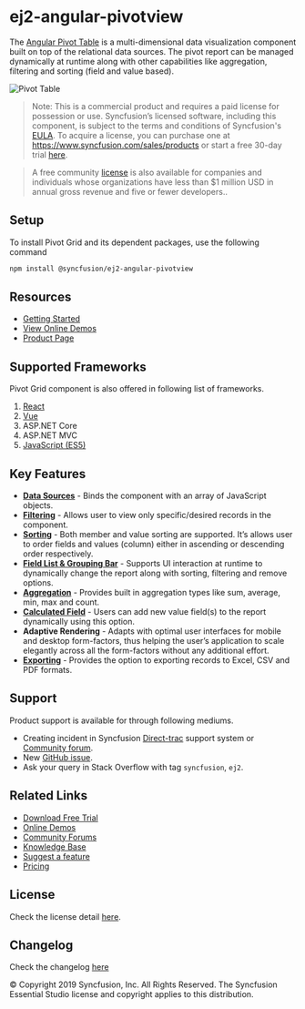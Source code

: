 # ej2-angular-pivotview

The [Angular Pivot Table](https://www.syncfusion.com/angular-components/angular-pivot-table?utm_source=npm&utm_medium=listing&utm_campaign=angular-pivot-table-npm) is a multi-dimensional data visualization component built on top of the relational data sources. The pivot report can be managed dynamically at runtime along with other capabilities like aggregation, filtering and sorting (field and value based).

![Pivot Table](https://ej2.syncfusion.com/products/typescript/pivotview/readme.gif)

>Note: This is a commercial product and requires a paid license for possession or use. Syncfusion’s licensed software, including this component, is subject to the terms and conditions of Syncfusion's [EULA](https://www.syncfusion.com/eula/es/?utm_source=npm&utm_medium=listing&utm_campaign=angular-pivot-table-npm). To acquire a license, you can purchase one at https://www.syncfusion.com/sales/products or start a free 30-day trial [here](https://www.syncfusion.com/account/manage-trials/start-trials?utm_source=npm&utm_medium=listing&utm_campaign=angular-pivot-table-npm).

>A free community [license](https://www.syncfusion.com/products/communitylicense?utm_source=npm&utm_medium=listing&utm_campaign=angular-pivot-table-npm) is also available for companies and individuals whose organizations have less than $1 million USD in annual gross revenue and five or fewer developers..

## Setup

To install Pivot Grid and its dependent packages, use the following command

```sh
npm install @syncfusion/ej2-angular-pivotview
```

## Resources

* [Getting Started](https://ej2.syncfusion.com/angular/documentation/pivotview/getting-started.html?utm_source=npm&utm_medium=listing&utm_campaign=angular-pivot-table-npm)
* [View Online Demos](https://ej2.syncfusion.com/angular/demos/?utm_source=npm&utm_medium=listing&utm_campaign=angular-pivot-table-npm)
* [Product Page](https://www.syncfusion.com/angular-components/angular-pivot-table?utm_source=npm&utm_medium=listing&utm_campaign=angular-pivot-table-npm)

## Supported Frameworks

Pivot Grid component is also offered in following list of frameworks.

1. [React](https://www.syncfusion.com/react-components/react-pivot-table?utm_source=npm&utm_medium=listing&utm_campaign=angular-pivot-table-npm)
2. [Vue](https://www.syncfusion.com/vue-components/vue-pivot-table?utm_source=npm&utm_medium=listing&utm_campaign=angular-pivot-table-npm)
3. ASP.NET Core
4. ASP.NET MVC
5. [JavaScript (ES5)](https://www.syncfusion.com/javascript-ui-controls/pivot-table?utm_source=npm&utm_medium=listing&utm_campaign=angular-pivot-table-npm)

## Key Features

* [**Data Sources**](https://ej2.syncfusion.com/angular/demos/?utm_source=npm&utm_medium=listing&utm_campaign=angular-pivot-table-npm) - Binds the component with an array of JavaScript objects.
* [**Filtering**](https://ej2.syncfusion.com/angular/demos/?utm_source=npm&utm_medium=listing&utm_campaign=angular-pivot-table-npm) - Allows user to view only specific/desired records in the component.
* [**Sorting**](https://ej2.syncfusion.com/angular/demos/?utm_source=npm&utm_medium=listing&utm_campaign=angular-pivot-table-npm) - Both member and value sorting are supported. It’s allows user to order fields and values (column) either in ascending or descending order respectively.
* [**Field List & Grouping Bar**](https://ej2.syncfusion.com/angular/demos/?utm_source=npm&utm_medium=listing&utm_campaign=angular-pivot-table-npm) - Supports UI interaction at runtime to dynamically change the report along with sorting, filtering and remove options.
* [**Aggregation**](https://ej2.syncfusion.com/angular/demos/?utm_source=npm&utm_medium=listing&utm_campaign=angular-pivot-table-npm) - Provides built in aggregation types like sum, average, min, max and count.
* [**Calculated Field**](https://ej2.syncfusion.com/angular/demos/?utm_source=npm&utm_medium=listing&utm_campaign=angular-pivot-table-npm) - Users can add new value field(s) to the report dynamically using this option.
* **Adaptive Rendering** - Adapts with optimal user interfaces for mobile and desktop form-factors, thus helping the user’s application to scale elegantly across all the form-factors without any additional effort.
* [**Exporting**](https://ej2.syncfusion.com/angular/demos/?utm_source=npm&utm_medium=listing&utm_campaign=angular-pivot-table-npm) - Provides the option to exporting records to Excel, CSV and PDF formats.

## Support

Product support is available for through following mediums.

* Creating incident in Syncfusion [Direct-trac](https://www.syncfusion.com/support/directtrac/incidents?utm_source=npm&utm_medium=listing&utm_campaign=angular-pivot-table-npm) support system or [Community forum](https://www.syncfusion.com/forums/essential-js2?utm_source=npm&utm_medium=listing&utm_campaign=angular-pivot-table-npm).
* New [GitHub issue](https://github.com/syncfusion/ej2-angular-ui-components?utm_source=npm&utm_medium=listing&utm_campaign=angular-pivot-table-npm).
* Ask your query in Stack Overflow with tag `syncfusion`, `ej2`.

## Related Links

* [Download Free Trial](https://www.syncfusion.com/downloads?utm_source=npm&utm_medium=listing&utm_campaign=angular-pivot-table-npm)
* [Online Demos](https://ej2.syncfusion.com/angular/demos/?utm_source=npm&utm_medium=listing&utm_campaign=angular-pivot-table-npm)
* [Community Forums](https://www.syncfusion.com/forums/?utm_source=npm&utm_medium=listing&utm_campaign=angular-pivot-table-npm)
* [Knowledge Base](https://www.syncfusion.com/kb/essential-js2?utm_source=npm&utm_medium=listing&utm_campaign=angular-pivot-table-npm)
* [Suggest a feature](https://www.syncfusion.com/feedback/angular?utm_source=npm&utm_medium=listing&utm_campaign=angular-pivot-table-npm)
* [Pricing](https://www.syncfusion.com/sales/products/angular?utm_source=npm&utm_medium=listing&utm_campaign=angular-pivot-table-npm)

## License

Check the license detail [here](https://github.com/syncfusion/ej2-angular-ui-components/blob/master/license?utm_source=npm&utm_medium=listing&utm_campaign=angular-pivot-table-npm).

## Changelog

Check the changelog [here](https://github.com/syncfusion/ej2-angular-ui-components/blob/master/components/pivotview/CHANGELOG.md?utm_source=npm&utm_medium=listing&utm_campaign=angular-pivot-table-npm)

&copy; Copyright 2019 Syncfusion, Inc. All Rights Reserved. The Syncfusion Essential Studio license and copyright applies to this distribution.